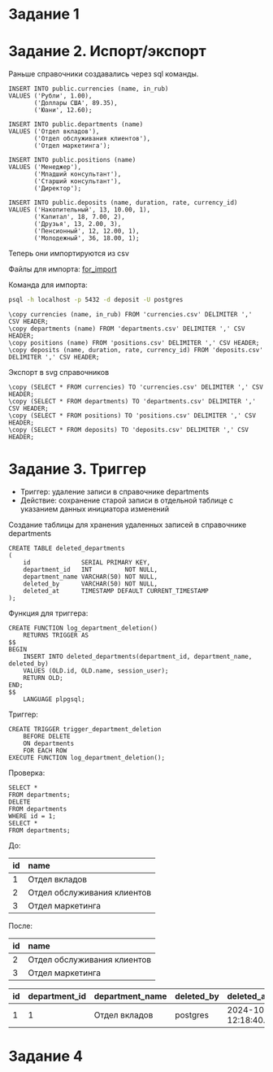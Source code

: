# Задание 1

# Задание 2. Испорт/экспорт

Раньше справочники создавались через sql команды.

```postgresql
INSERT INTO public.currencies (name, in_rub)
VALUES ('Рубли', 1.00),
       ('Доллары США', 89.35),
       ('Юани', 12.60);

INSERT INTO public.departments (name)
VALUES ('Отдел вкладов'),
       ('Отдел обслуживания клиентов'),
       ('Отдел маркетинга');

INSERT INTO public.positions (name)
VALUES ('Менеджер'),
       ('Младший консультант'),
       ('Старший консультант'),
       ('Директор');

INSERT INTO public.deposits (name, duration, rate, currency_id)
VALUES ('Накопительный', 13, 10.00, 1),
       ('Капитал', 18, 7.00, 2),
       ('Друзья', 13, 2.00, 3),
       ('Пенсионный', 12, 12.00, 1),
       ('Молодежный', 36, 18.00, 1);
```

Теперь они импортируются из csv

Файлы для импорта: [for_import](for_import)

Команда для импорта:

```bash
psql -h localhost -p 5432 -d deposit -U postgres
```

```psql
\copy currencies (name, in_rub) FROM 'currencies.csv' DELIMITER ',' CSV HEADER;
\copy departments (name) FROM 'departments.csv' DELIMITER ',' CSV HEADER;
\copy positions (name) FROM 'positions.csv' DELIMITER ',' CSV HEADER;
\copy deposits (name, duration, rate, currency_id) FROM 'deposits.csv' DELIMITER ',' CSV HEADER;
```

Экспорт в svg справочников

```
\copy (SELECT * FROM currencies) TO 'currencies.csv' DELIMITER ',' CSV HEADER;
\copy (SELECT * FROM departments) TO 'departments.csv' DELIMITER ',' CSV HEADER;
\copy (SELECT * FROM positions) TO 'positions.csv' DELIMITER ',' CSV HEADER;
\copy (SELECT * FROM deposits) TO 'deposits.csv' DELIMITER ',' CSV HEADER;
```

# Задание 3. Триггер

- Триггер: удаление записи в справочнике departments
- Действие: сохранение старой записи в отдельной таблице с указанием данных инициатора изменений

Создание таблицы для хранения удаленных записей в справочнике departments

```postgresql
CREATE TABLE deleted_departments
(
    id              SERIAL PRIMARY KEY,
    department_id   INT         NOT NULL,
    department_name VARCHAR(50) NOT NULL,
    deleted_by      VARCHAR(50) NOT NULL,
    deleted_at      TIMESTAMP DEFAULT CURRENT_TIMESTAMP
);
```

Функция для триггера:

```postgresql
CREATE FUNCTION log_department_deletion()
    RETURNS TRIGGER AS
$$
BEGIN
    INSERT INTO deleted_departments(department_id, department_name, deleted_by)
    VALUES (OLD.id, OLD.name, session_user);
    RETURN OLD;
END;
$$
    LANGUAGE plpgsql;
```

Триггер:

```postgresql
CREATE TRIGGER trigger_department_deletion
    BEFORE DELETE
    ON departments
    FOR EACH ROW
EXECUTE FUNCTION log_department_deletion();
```

Проверка:

```postgresql
SELECT *
FROM departments;
DELETE
FROM departments
WHERE id = 1;
SELECT *
FROM departments;
```

До:

| id | name                        |
|:---|:----------------------------|
| 1  | Отдел вкладов               |
| 2  | Отдел обслуживания клиентов |
| 3  | Отдел маркетинга            |

После:

| id | name                        |
|:---|:----------------------------|
| 2  | Отдел обслуживания клиентов |
| 3  | Отдел маркетинга            |

| id | department\_id | department\_name | deleted\_by | deleted\_at                |
|:---|:---------------|:-----------------|:------------|:---------------------------|
| 1  | 1              | Отдел вкладов    | postgres    | 2024-10-21 12:18:40.620103 |

# Задание 4